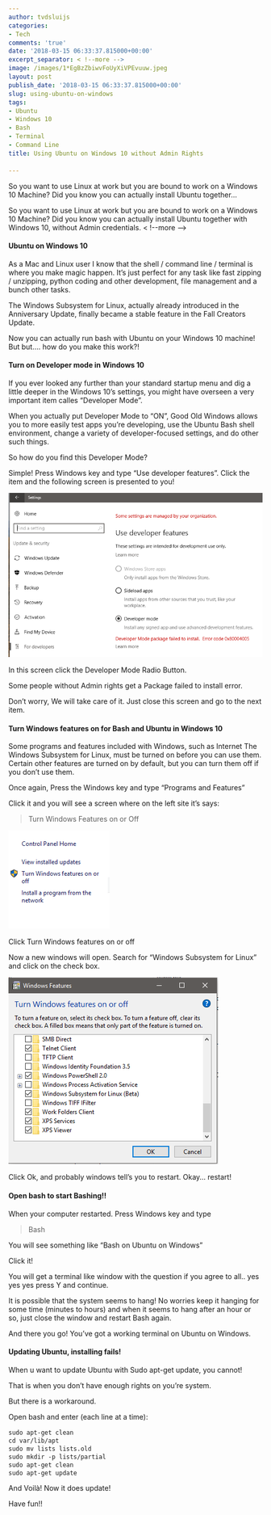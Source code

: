 ```yaml
---
author: tvdsluijs
categories:
- Tech
comments: 'true'
date: '2018-03-15 06:33:37.815000+00:00'
excerpt_separator: < !--more -->
image: /images/1*EgBzZbiwvFoUyXiVPEvuuw.jpeg
layout: post
publish_date: '2018-03-15 06:33:37.815000+00:00'
slug: using-ubuntu-on-windows
tags:
- Ubuntu
- Windows 10
- Bash
- Terminal
- Command Line
title: Using Ubuntu on Windows 10 without Admin Rights

---
```

So you want to use Linux at work but you are bound to work on a Windows 10
Machine? Did you know you can actually install Ubuntu together…

So you want to use Linux at work but you are bound to work on a Windows 10
Machine? Did you know you can actually install Ubuntu together with Windows
10, without Admin credentials.
< !--more -->
#### Ubuntu on Windows 10

As a Mac and Linux user I know that the shell / command line / terminal is
where you make magic happen. It’s just perfect for any task like fast zipping
/ unzipping, python coding and other development, file management and a bunch
other tasks.

The Windows Subsystem for Linux, actually already introduced in the
Anniversary Update, finally became a stable feature in the Fall Creators
Update.

Now you can actually run bash with Ubuntu on your Windows 10 machine! But
but…. how do you make this work?!

#### Turn on Developer mode in Windows 10

If you ever looked any further than your standard startup menu and dig a
little deeper in the Windows 10’s settings, you might have overseen a very
important item calles “Developer Mode”.

When you actually put Developer Mode to “ON”, Good Old Windows allows you to
more easily test apps you’re developing, use the Ubuntu Bash shell
environment, change a variety of developer-focused settings, and do other such
things.

So how do you find this Developer Mode?

Simple! Press Windows key and type “Use developer features”. Click the item
and the following screen is presented to you!

![](/images/1*4229_T_kcwvPMF2Bp1gDQA.png)

In this screen click the Developer Mode Radio Button.

Some people without Admin rights get a Package failed to install error.

Don’t worry, We will take care of it. Just close this screen and go to the
next item.

#### Turn Windows features on for Bash and Ubuntu in Windows 10

Some programs and features included with Windows, such as Internet The Windows
Subsystem for Linux, must be turned on before you can use them. Certain other
features are turned on by default, but you can turn them off if you don’t use
them.

Once again, Press the Windows key and type “Programs and Features”

Click it and you will see a screen where on the left site it’s says:

> Turn Windows Features on or Off

![](/images/1*zOsSTlJp0h-OvLPQJuwxQA.png)

Click Turn Windows features on or off

Now a new windows will open. Search for “Windows Subsystem for Linux” and
click on the check box.

![](/images/1*9XprGOm6ut93z51JFL0O2w.png)

Click Ok, and probably windows tell’s you to restart. Okay… restart!

#### Open bash to start Bashing!!

When your computer restarted. Press Windows key and type

> Bash

You will see something like “Bash on Ubuntu on Windows”

Click it!

You will get a terminal like window with the question if you agree to all..
yes yes yes press Y and continue.

It is possible that the system seems to hang! No worries keep it hanging for
some time (minutes to hours) and when it seems to hang after an hour or so,
just close the window and restart Bash again.

And there you go! You’ve got a working terminal on Ubuntu on Windows.

#### Updating Ubuntu, installing fails!

When u want to update Ubuntu with Sudo apt-get update, you cannot!

That is when you don’t have enough rights on you’re system.

But there is a workaround.

Open bash and enter (each line at a time):



    sudo apt-get clean  
    cd var/lib/apt  
    sudo mv lists lists.old  
    sudo mkdir -p lists/partial  
    sudo apt-get clean  
    sudo apt-get update

And Voilà! Now it does update!

Have fun!!
